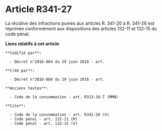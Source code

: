 # Article R341-27

La récidive des infractions punies aux articles R. 341-20 à R. 341-26 est réprimée conformément aux dispositions des articles
132-11 et 132-15 du code pénal.

**Liens relatifs à cet article**

	**Codifié par**:

	  - Décret n°2016-884 du 29 juin 2016 - art.

	**Créé par**:

	  - Décret n°2016-884 du 29 juin 2016 - art.

	**Anciens textes**:

	  - Code de la consommation - art. R313-10-7 (MMN)

	**Cite**:

	  - Code de la consommation - art. R341-20 (V)
	  - Code pénal - art. 132-11 (M)
	  - Code pénal - art. 132-15 (V)
